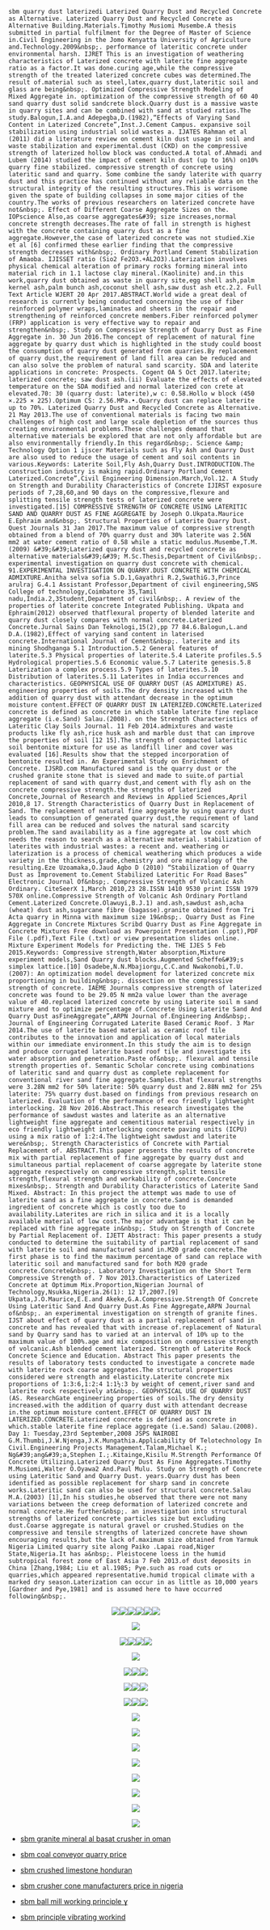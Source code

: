 
```
sbm quarry dust laterizedi Laterized Quarry Dust and Recycled Concrete as Alternative. Laterized Quarry Dust and Recycled Concrete as Alternative Building.Materials.Timothy Musiomi Musembe.A thesis submitted in partial fulfilment for the Degree of Master of Science in.Civil Engineering in the Jomo Kenyatta University of Agriculture and.Technology.2009&nbsp;. performance of lateritic concrete under environmental harsh. IJRET This is an investigation of weathering characteristics of Laterized concrete with laterite fine aggregate ratio as a factor.It was done.curing age,while the compressive strength of the treated laterized concrete cubes was determined.The result of.material such as steel,latex,quarry dust,lateritic soil and glass are being&nbsp;. Optimized Compressive Strength Modeling of Mixed Aggregate in. optimization of the compressive strength of 60 40 sand quarry dust solid sandcrete block.Quarry dust is a massive waste in quarry sites and can be combined with sand at studied ratios.The study.Balogun,I.A.and Adepegba,D.(1982),“Effects of Varying Sand Content in Laterized Concrete”,Inst.J.Cement Campus. expansive soil stabilization using industrial solid wastes a. IJATES Rahman et al (2011) did a literature review on cement kiln dust usage in soil and waste stabilization and experimental.dust (CKD) on the compressive strength of laterized hollow block was conducted.A total of.Ahmadi and Lubem (2014) studied the impact of cement kiln dust (up to 16%) on10% quarry fine stabilized. compressive strength of concrete using lateritic sand and quarry. Some combine the sandy laterite with quarry dust and this practice has continued without any reliable data on the structural integrity of the resulting structures.This is worrisome given the spate of building collapses in some major cities of the country.The works of previous researchers on laterized concrete have not&nbsp;. Effect of Different Coarse Aggregate Sizes on the. IOPscience Also,as coarse aggregates&#39; size increases,normal concrete strength decreases.The rate of fall in strength is highest with the concrete containing quarry dust as a fine aggregate.However,the case of laterized concrete was not studied.Xie et al [6] confirmed these earlier finding that the compressive strength decreases with&nbsp;. Ordinary Portland Cement Stabilization of Amaoba. IJISSET ratio (Sio2 Fe2O3.+AL2O3).Laterization involves physical chemical alteration of primary rocks forming mineral into material rich in 1.1 lactose clay mineral.(Kaolinite) and.in this work,quarry dust obtained as waste in quarry site,egg shell ash,palm kernel ash,palm bunch ash,coconut shell ash,saw dust ash etc.2.2. Full Text Article WJERT 20 Apr 2017.ABSTRACT.World wide a great deal of research is currently being conducted concerning the use of fiber reinforced polymer wraps,laminates and sheets in the repair and strengthening of reinforced concrete members.Fiber reinforced polymer (FRP) application is very effective way to repair and strengthen&nbsp;. Study on Compressive Strength of Quarry Dust as Fine Aggregate in. 30 Jun 2016.The concept of replacement of natural fine aggregate by quarry dust which is highlighted in the study could boost the consumption of quarry dust generated from quarries.By replacement of quarry dust,the requirement of land fill area can be reduced and can also solve the problem of natural sand scarcity. SDA and laterite applications in concrete: Prospects. Cogent OA 5 Oct 2017.laterite; laterized concrete; saw dust ash.(ii) Evaluate the effects of elevated temperature on the SDA modified and normal laterized con crete at elevated.70: 30 (quarry dust: laterite),w c: 0.58.Hollo w block (450 ×.225 × 225).Optimum CS: 2.56.MPa.•.Quarry dust can replace laterite up to 70%. Laterized Quarry Dust and Recycled Concrete as Alternative. 21 May 2013.The use of conventional materials is facing two main challenges of high cost and large scale depletion of the sources thus creating environmental problems.These challenges demand that alternative materials be explored that are not only affordable but are also environmentally friendly.In this regard&nbsp;. Science &amp; Technology Option 1 ijscer Materials such as Fly Ash and Quarry Dust are also used to reduce the usage of cement and soil contents in various.Keywords: Laterite Soil,Fly Ash,Quarry Dust.INTRODUCTION.The construction industry is making rapid.Ordinary Portland Cement Laterized.Concrete”,Civil Engineering Dimension.March,Vol.12. A Study on Strength and Durability Characteristics of Concrete IJIRST exposure periods of 7,28,60,and 90 days on the compressive,flexure and splitting tensile strength tests of laterized concrete were investigated.[15] COMPRESSIVE STRENGTH OF CONCRETE USING LATERITIC SAND AND QUARRY DUST AS FINE AGGREGATE by Joseph O.Ukpata.Maurice E.Ephraim and&nbsp;. Structural Properties of Laterite Quarry Dust. Quest Journals 31 Jan 2017.The maximum value of compressive strength obtained from a blend of 70% quarry dust and 30% laterite was 2.56N mm2 at water cement ratio of 0.58 while a static modulus.Musembe,T.M.(2009) &#39;&#39;Laterized quarry dust and recycled concrete as alternative materials&#39;&#39; M.Sc.Thesis,Department of Civil&nbsp;. experimental investigation on quarry dust concrete with chemical. 91.EXPERIMENTAL INVESTIGATION ON QUARRY.DUST CONCRETE WITH CHEMICAL ADMIXTURE.Anitha selva sofia S.D.1,Gayathri R.2,SwathiG.3,Prince arulraj G.4.1 Assistant Professor,Department of civil engineering,SNS College of technology,Coimbatore 35,Tamil nadu,India.2,3Student,Department of civil&nbsp;. A review of the properties of laterite concrete Integrated Publishing. Ukpata and Ephraim(2012) observed thatflexural property of blended laterite and quarry dust closely compares with normal concrete.Laterized Concrete.Jurnal Sains Dan Teknologi,15(2),pp 77 84.6.Balogun,L.and D.A.(1982),Effect of varying sand content in laterised concrete.International Journal of Cement&nbsp;. laterite and its mining Shodhganga 5.1 Introduction.5.2 General features of laterite.5.3 Physical properties of laterite.5.4 Laterite profiles.5.5 Hydrological properties.5.6 Economic value.5.7 Laterite genesis.5.8 Laterization a complex process.5.9 Types of laterites.5.10 Distribution of laterites.5.11 Laterites in India occurrences and characteristics. GEOPHYSICAL USE OF QUARRY DUST (AS ADMIXTURE) AS. engineering properties of soils.The dry density increased with the addition of quarry dust with attendant decrease in the optimum moisture content.EFFECT OF QUARRY DUST IN LATERIZED.CONCRETE.Laterized concrete is defined as concrete in which stable laterite fine replace aggregate (i.e.Sand) Salau.(2008). on the Strength Characteristics of Lateritic Clay Soils Journal. 11 Feb 2014.admixtures and waste products like fly ash,rice husk ash and marble dust that can improve the properties of soil [12 15].The strength of compacted lateritic soil bentonite mixture for use as landfill liner and cover was evaluated [16].Results show that the stepped incorporation of bentonite resulted in. An Experimental Study on Enrichment of Concrete. IJSRD.com Manufactured sand is the quarry dust or the crushed granite stone that is sieved and made to suite.of partial replacement of sand with quarry dust,and cement with fly ash on the concrete compressive strength.the strengths of laterized Concrete,Journal of Research and Reviews in Applied Sciences,April 2010,8 17. Strength Characteristics of Quarry Dust in Replacement of Sand. The replacement of natural fine aggregate by using quarry dust leads to consumption of generated quarry dust,the requirement of land fill area can be reduced and solves the natural sand scarcity problem.The sand availability as a fine aggregate at low cost which needs the reason to search as a alternative material. stabilization of laterites with industrial wastes: a recent and. weathering or laterization is a process of chemical weathering which produces a wide variety in the thickness,grade,chemistry and ore mineralogy of the resulting.Eze Uzoamaka,O.Jaud Agbo D (2010) “Stabilization of Quarry Dust as Improvement to.Cement Stabilized Lateritic For Road Bases” Electronic Journal Of&nbsp;. Compressive Strength of Volcanic Ash Ordinary. CiteSeerX 1,March 2010,23 28.ISSN 1410 9530 print ISSN 1979 570X online.Compressive Strength of Volcanic Ash Ordinary Portland Cement.Laterized Concrete.Olawuyi,B.J.1) and.ash,sawdust ash,acha (wheat) dust ash,sugarcane fibre (bagasse).granite obtained from Tri Acta quarry in Minna with maximum size 19&nbsp;. Quarry Dust as Fine Aggregate in Concrete Mixtures Scribd Quarry Dust as Fine Aggregate in Concrete Mixtures Free download as Powerpoint Presentation (.ppt),PDF File (.pdf),Text File (.txt) or view presentation slides online. Mixture Experiment Models for Predicting the. THE IJES 5 Feb 2015.Keywords: Compressive strength,Water absorption,Mixture experiment models,Sand Quarry dust blocks.Augmented Scheffe&#39;s simplex lattice.[10] Osadebe,N.N.Mbajiorgu,C.C.and Nwakonobi,T.U.(2007): An optimization model development for laterized concrete mix proportioning in building&nbsp;. dissection on the compressive strength of concrete. IAEME Journals compressive strength of laterized concrete was found to be 29.05 N mm2a value lower than the average value of 40.replaced laterized concrete by using Laterite soil m sand mixture and to optimize percentage of.Concrete Using Laterite Sand And Quarry Dust asFineAggregate”,ARPN Journal of.Engineering And&nbsp;. Journal of Engineering Corrugated Laterite Based Ceramic Roof. 3 Mar 2014.The use of laterite based material as ceramic roof tile contributes to the innovation and application of local materials within our immediate environment.In this study the aim is to design and produce corrugated laterite based roof tile and investigate its water absorption and penetration.Paste of&nbsp;. flexural and tensile strength properties of. Semantic Scholar concrete using combinations of lateritic sand and quarry dust as complete replacement for conventional river sand fine aggregate.Samples.that flexural strengths were 3.28N mm2 for 50% laterite: 50% quarry dust and 2.88N mm2 for 25% laterite: 75% quarry dust.based on findings from previous research on laterized. Evaluation of the performance of eco friendly lightweight interlocking. 28 Nov 2016.Abstract.This research investigates the performance of sawdust wastes and laterite as an alternative lightweight fine aggregate and cementitious material respectively in eco friendly lightweight interlocking concrete paving units (ICPU) using a mix ratio of 1:2:4.The lightweight sawdust and laterite were&nbsp;. Strength Characteristics of Concrete with Partial Replacement of. ABSTRACT.This paper presents the results of concrete mix with partial replacement of fine aggregate by quarry dust and simultaneous partial replacement of coarse aggregate by laterite stone aggregate respectively on compressive strength,split tensile strength,flexural strength and workability of concrete.Concrete mixes&nbsp;. Strength and Durability Characteristics of Laterite Sand Mixed. Abstract: In this project the attempt was made to use of laterite sand as a fine aggregate in concrete.Sand is demanded ingredient of concrete which is costly too due to availability.Laterites are rich in silica and it is a locally available material of low cost.The major advantage is that it can be replaced with fine aggregate in&nbsp;. Study on Strength of Concrete by Partial Replacement of. IJETT Abstract: This paper presents a study conducted to determine the suitability of partial replacement of sand with laterite soil and manufactured sand in.M20 grade concrete.The first phase is to find the maximum percentage of sand can replace with lateritic soil and manufactured sand for both M20 grade concrete.Concrete&nbsp;. Laboratory Investigation on the Short Term Compressive Strength of. 7 Nov 2013.Characteristics of Laterized Concrete at Optimum Mix.Proportion,Nigerian Journal of Technology,Nsukka,Nigeria.26(1): 12 17,2007.[9] Ukpata,J.O.Maurice,E.E.and Akeke,G.A.Compressive.Strength Of Concrete Using Lateritic Sand And Quarry Dust.As Fine Aggregate,ARPN Journal of&nbsp;. an experimental investigation on strength of granite fines. IJST about effect of quarry dust as a partial replacement of sand in concrete and has revealed that with increase of.replacement of Natural sand by Quarry sand has to varied at an interval of 10% up to the maximum value of 100%.age and mix composition on compressive strength of volcanic.Ash blended cement laterized. Strength of Laterite Rock Concrete Science and Education. Abstract This paper presents the results of laboratory tests conducted to investigate a concrete made with laterite rock coarse aggregates.The structural properties considered were strength and elasticity.Laterite concrete mix proportions of 1:3:6,1:2:4 1:1½:3 by weight of cement,river sand and laterite rock respectively at&nbsp;. GEOPHYSICAL USE OF QUARRY DUST (AS. ResearchGate engineering properties of soils.The dry density increased.with the addition of quarry dust with attendant decrease in.the optimum moisture content.EFFECT OF QUARRY DUST IN LATERIZED.CONCRETE.Laterized concrete is defined as concrete in which.stable laterite fine replace aggregate (i.e.Sand) Salau.(2008). Day 1: Tuesday,23rd September,2008 JSPS NAIROBI G.M.Thumbi,J.W.Njenga,J.K.Mungathia.Applicability Of Telotechnology In Civil.Engineering Projects Management.Talam,Michael K.; Ng&#39;ang&#39;a,Stephen I.;.Kitainge,Kisilu M.Strength Performance Of Concrete Utilizing.Laterized Quarry Dust As Fine Aggregates.Timothy M.Musiomi,Walter O.Oyawa2 And.Paul Mulu. Study on Strength of Concrete using Lateritic Sand and Quarry Dust. years.Quarry dust has been identified as possible replacement for sharp sand in concrete works.Lateritic sand can also be used for structural concrete.Salau M.A.(2003) [1],In his studies,he observed that there were not many variations between the creep deformation of laterized concrete and normal concrete.He further&nbsp;. an investigation into structural strengths of laterized concrete particles size but excluding dust.Coarse aggregate is natural gravel or crushed.Studies on the compressive and tensile strengths of laterized concrete have shown encouraging results,but the lack of.maximum size obtained from Yarmuk Nigeria Limited quarry site along Paiko .Lapai road,Niger State,Nigeria.It has a&nbsp;. Pleistocene loess in the humid subtropical forest zone of East Asia 7 Feb 2013.of dust deposits in China [Zhang,1984; Liu et al.1985; Pye.such as road cuts or quarries,which appeared representative.humid tropical climate with a marked dry season.Laterization can occur in as little as 10,000 years [Gardner and Pye,1981] and is assumed here to have occurred following&nbsp;. 
```

<div align="center">
  
<a rel="nofollow" href="https://m.shibang-china.com?f=github&k=sbm+quarry+dust+laterized"><img src="https://static.shibang-china.com/en/l.png"></a><img src="https://static.shibang-china.com/en/hw.png"><a rel="nofollow" href="https://m.shibang-china.com/product/?f=github&k=sbm+quarry+dust+laterized"><img src="https://static.shibang-china.com/en/p.png"></a><a rel="nofollow" href="https://m.shibang-china.com/cases/?f=github&k=sbm+quarry+dust+laterized"><img src="https://static.shibang-china.com/en/c.png"></a><a rel="nofollow" href="https://m.shibang-china.com/news/?f=github&k=sbm+quarry+dust+laterized"><img src="https://static.shibang-china.com/en/n.png"></a><a rel="nofollow" href="https://m.shibang-china.com?f=github&k=sbm+quarry+dust+laterized"><img src="https://static.shibang-china.com/en/m.png"></a>

<a rel="nofollow" href="https://m.shibang-china.com/product/?f=github&k=sbm+quarry+dust+laterized"><img src="https://static.shibang-china.com/en/b.jpg"></a>
  
<a rel="nofollow" href="https://m.shibang-china.com/solution-aggregate.html?f=github&k=sbm+quarry+dust+laterized"><img src="https://static.shibang-china.com/en/a.jpg"></a><a rel="nofollow" href="https://m.shibang-china.com/solution-mine.html?f=github&k=sbm+quarry+dust+laterized"><img src="https://static.shibang-china.com/en/m.jpg"></a><a rel="nofollow" href="https://m.shibang-china.com/solution-mill.html?f=github&k=sbm+quarry+dust+laterized"><img src="https://static.shibang-china.com/en/g.jpg"></a><a rel="nofollow" href="https://m.shibang-china.com/solution-epc.html?f=github&k=sbm+quarry+dust+laterized"><img src="https://static.shibang-china.com/en/e.jpg"></a>

<a rel="nofollow" href="https://m.shibang-china.com/product/?f=github&k=sbm+quarry+dust+laterized"><img src="https://static.shibang-china.com/en/a-p.png"></a>

<a rel="nofollow" href="https://m.shibang-china.com/product/crusher/c6x.html?f=github&k=sbm+quarry+dust+laterized"><img src="https://static.shibang-china.com/en/j.jpg"></a><a rel="nofollow" href="https://m.shibang-china.com/product/crusher/ci5x.html?f=github&k=sbm+quarry+dust+laterized"><img src="https://static.shibang-china.com/en/i.jpg"></a><a rel="nofollow" href="https://m.shibang-china.com/product/crusher/hst.html?f=github&k=sbm+quarry+dust+laterized"><img src="https://static.shibang-china.com/en/c.jpg"></a>

<a rel="nofollow" href="https://m.shibang-china.com/product/mill/mtw.html?f=github&k=sbm+quarry+dust+laterized"><img src="https://static.shibang-china.com/en/mtw.jpg"></a><a rel="nofollow" href="https://m.shibang-china.com/product/mill/scm.html?f=github&k=sbm+quarry+dust+laterized"><img src="https://static.shibang-china.com/en/scm.jpg"></a><a rel="nofollow" href="https://m.shibang-china.com/product/mill/lm.html?f=github&k=sbm+quarry+dust+laterized"><img src="https://static.shibang-china.com/en/lm.jpg"></a>

<a rel="nofollow" href="https://m.shibang-china.com/product/sand/vsi6x.html?f=github&k=sbm+quarry+dust+laterized"><img src="https://static.shibang-china.com/en/6x.jpg"></a><a rel="nofollow" href="https://m.shibang-china.com/product/sand/vu.html?f=github&k=sbm+quarry+dust+laterized"><img src="https://static.shibang-china.com/en/vu.jpg"></a><a rel="nofollow" href="https://m.shibang-china.com/product/mobile/klun.html?f=github&k=sbm+quarry+dust+laterized"><img src="https://static.shibang-china.com/en/k.jpg"></a>

<a rel="nofollow" href="https://m.shibang-china.com/cases/?f=github&k=sbm+quarry+dust+laterized"><img src="https://static.shibang-china.com/en/case.png"></a>

<a rel="nofollow" href="https://m.shibang-china.com/cases/aggregate/202.html?f=github&k=sbm+quarry+dust+laterized"><img src="https://static.shibang-china.com/en/c-1.jpg"></a>

<a rel="nofollow" href="https://m.shibang-china.com/cases/aggregate/203.html?f=github&k=sbm+quarry+dust+laterized"><img src="https://static.shibang-china.com/en/c-2.jpg"></a>

<a rel="nofollow" href="https://m.shibang-china.com/cases/mill/123.html?f=github&k=sbm+quarry+dust+laterized"><img src="https://static.shibang-china.com/en/c-3.jpg"></a>

<a rel="nofollow" href="https://m.shibang-china.com/contact_us.html?f=github&k=sbm+quarry+dust+laterized"><img src="https://static.shibang-china.com/en/contact.png"></a>

<a rel="nofollow" href="https://swt.shibang-china.com/?f=github&k=sbm+quarry+dust+laterized"><img src="https://static.shibang-china.com/en/chat.png"></a>

<a rel="nofollow" href="https://whatsapp.shibangsoft.com/WhatsApp.php?f=github&k=sbm+quarry+dust+laterized"><img src="https://static.shibang-china.com/en/whatsapp.png"></a>

<a rel="nofollow" href="https://m.shibang-china.com/?f=github&k=sbm+quarry+dust+laterized"><img src="https://static.shibang-china.com/en/website.png"></a>

</div>


* [sbm granite mineral al basat crusher in oman](sbm%20granite%20mineral%20al%20basat%20crusher%20in%20oman.md)

* [sbm coal conveyor quarry price](sbm%20coal%20conveyor%20quarry%20price.md)

* [sbm crushed limestone honduran](sbm%20crushed%20limestone%20honduran.md)

* [sbm crusher cone manufacturers price in nigeria](sbm%20crusher%20cone%20manufacturers%20price%20in%20nigeria.md)

* [sbm ball mill working principle ɣ](sbm%20ball%20mill%20working%20principle%20%C9%A3.md)

* [sbm principle vibrating workind](sbm%20principle%20vibrating%20workind.md)